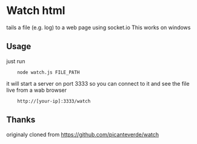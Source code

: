 Watch html
==========

tails a file (e.g. log) to a web page using socket.io
This works on windows

Usage
-----

just run

        node watch.js FILE_PATH

it will start a server on port 3333
so you can connect to it and see the file live from a wab browser

        http://[your-ip]:3333/watch

Thanks
-------

originaly cloned from https://github.com/picanteverde/watch

